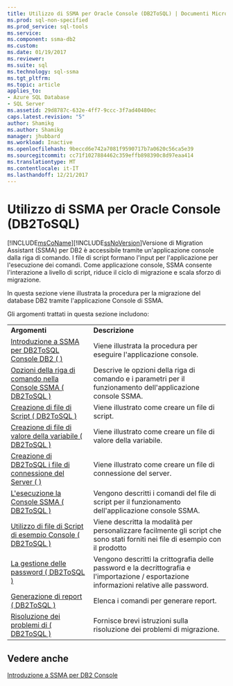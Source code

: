 ```yaml
---
title: Utilizzo di SSMA per Oracle Console (DB2ToSQL) | Documenti Microsoft
ms.prod: sql-non-specified
ms.prod_service: sql-tools
ms.service: 
ms.component: ssma-db2
ms.custom: 
ms.date: 01/19/2017
ms.reviewer: 
ms.suite: sql
ms.technology: sql-ssma
ms.tgt_pltfrm: 
ms.topic: article
applies_to:
- Azure SQL Database
- SQL Server
ms.assetid: 29d8787c-632e-4ff7-9ccc-3f7ad40480ec
caps.latest.revision: "5"
author: Shamikg
ms.author: Shamikg
manager: jhubbard
ms.workload: Inactive
ms.openlocfilehash: 9beccd6e742a7081f9590717b7a0620c56ca5e39
ms.sourcegitcommit: cc71f1027884462c359effb898390c8d97eaa414
ms.translationtype: MT
ms.contentlocale: it-IT
ms.lasthandoff: 12/21/2017
---
```

# <a name="working-with-ssma-for-oracle-console-db2tosql"></a>Utilizzo di SSMA per Oracle Console (DB2ToSQL)
[!INCLUDE[msCoName](../../includes/msconame_md.md)][!INCLUDE[ssNoVersion](../../includes/ssnoversion_md.md)]Versione di Migration Assistant (SSMA) per DB2 è accessibile tramite un'applicazione console dalla riga di comando. I file di script formano l'input per l'applicazione per l'esecuzione dei comandi. Come applicazione console, SSMA consente l'interazione a livello di script, riduce il ciclo di migrazione e scala sforzo di migrazione.  
  
In questa sezione viene illustrata la procedura per la migrazione del database DB2 tramite l'applicazione Console di SSMA.  
  
Gli argomenti trattati in questa sezione includono:  
  
|||  
|-|-|  
|**Argomenti**|**Descrizione**|  
|[Introduzione a SSMA per DB2ToSQL Console DB2 &#40; &#41;](../../ssma/db2/getting-started-with-ssma-for-db2-console-db2tosql.md)|Viene illustrata la procedura per eseguire l'applicazione console.|  
|[Opzioni della riga di comando nella Console SSMA &#40; DB2ToSQL &#41;](../../ssma/db2/command-line-options-in-ssma-console-db2tosql.md)|Descrive le opzioni della riga di comando e i parametri per il funzionamento dell'applicazione console SSMA.|  
|[Creazione di file di Script &#40; DB2ToSQL &#41;](../../ssma/db2/creating-script-files-db2tosql.md)|Viene illustrato come creare un file di script.|  
|[Creazione di file di valore della variabile &#40; DB2ToSQL &#41;](../../ssma/db2/creating-variable-value-files-db2tosql.md)|Viene illustrato come creare un file di valore della variabile.|  
|[Creazione di DB2ToSQL i file di connessione del Server &#40; &#41;](../../ssma/db2/creating-the-server-connection-files-db2tosql.md)|Viene illustrato come creare un file di connessione del server.|  
|[L'esecuzione la Console SSMA &#40; DB2ToSQL &#41;](../../ssma/db2/executing-the-ssma-console-db2tosql.md)|Vengono descritti i comandi del file di script per il funzionamento dell'applicazione console SSMA.|  
|[Utilizzo di file di Script di esempio Console &#40; DB2ToSQL &#41;](../../ssma/db2/working-with-the-sample-console-script-files-db2tosql.md)|Viene descritta la modalità per personalizzare facilmente gli script che sono stati forniti nei file di esempio con il prodotto|  
|[La gestione delle password &#40; DB2ToSQL &#41;](../../ssma/db2/managing-passwords-db2tosql.md)|Vengono descritti la crittografia delle password e la decrittografia e l'importazione / esportazione informazioni relative alle password.|  
|[Generazione di report &#40; DB2ToSQL &#41;](../../ssma/db2/generating-reports-db2tosql.md)|Elenca i comandi per generare report.|  
|[Risoluzione dei problemi di &#40; DB2ToSQL &#41;](../../ssma/db2/troubleshooting-db2tosql.md)|Fornisce brevi istruzioni sulla risoluzione dei problemi di migrazione.|  
  
## <a name="see-also"></a>Vedere anche  
[Introduzione a SSMA per DB2 Console](http://msdn.microsoft.com/en-us/f245c017-023e-4880-8721-8908d339525e)  
  
